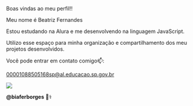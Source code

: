 Boas vindas ao meu perfil!!

Meu nome é Beatriz Fernandes

Estou estudando na Alura e me desenvolvendo na linguagem JavaScript.

Utilizo esse espaço para minha organização e compartilhamento dos meu projetos desenvolvidos.

Você pode entrar em contato comigo📫:

00001088505168sp@al.educacao.sp.gov.br

![](https://i.giphy.com/media/v1.Y2lkPTc5MGI3NjExdzU4aW96Z200Z3Y5ajMwZGo0azFzcXY4dmR0MmhuMnJ0NTNyeGMyeSZlcD12MV9pbnRlcm5hbF9naWZfYnlfaWQmY3Q9Zw/Sw6jsFObZ3cG03uXLV/giphy.gif)

**@biaferborges**
💙⚕️
